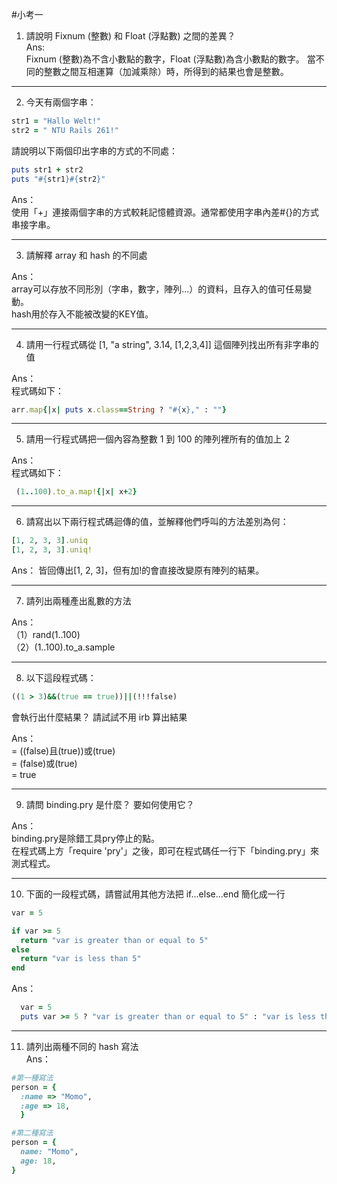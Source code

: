 #小考一

1. 請說明 Fixnum (整數) 和 Float (浮點數) 之間的差異？  
Ans:  
Fixnum (整數)為不含小數點的數字，Float (浮點數)為含小數點的數字。 
當不同的整數之間互相運算（加減乘除）時，所得到的結果也會是整數。

---
2. 今天有兩個字串：
  ```ruby 
  str1 = "Hallo Welt!" 
  str2 = " NTU Rails 261!"
  ```
請說明以下兩個印出字串的方式的不同處：
  ```ruby
  puts str1 + str2
  puts "#{str1}#{str2}"
  ```  
  Ans：  
  使用「+」連接兩個字串的方式較耗記憶體資源。通常都使用字串內差#{}的方式串接字串。

---

3. 請解釋 array 和 hash 的不同處   

Ans：  
array可以存放不同形別（字串，數字，陣列...）的資料，且存入的值可任易變動。  
hash用於存入不能被改變的KEY值。

---
4. 請用一行程式碼從 [1, "a string", 3.14, [1,2,3,4]] 這個陣列找出所有非字串的值   

Ans：  
程式碼如下：  
```ruby
arr.map{|x| puts x.class==String ? "#{x}," : ""}
```

---
5. 請用一行程式碼把一個內容為整數 1 到 100 的陣列裡所有的值加上 2

Ans：  
程式碼如下：  
```ruby
 (1..100).to_a.map!{|x| x+2}
```
---
6. 請寫出以下兩行程式碼迴傳的值，並解釋他們呼叫的方法差別為何：
  ```ruby
  [1, 2, 3, 3].uniq
  [1, 2, 3, 3].uniq!
  ```  

Ans：
  皆回傳出[1, 2, 3]，但有加!的會直接改變原有陣列的結果。

---
7. 請列出兩種產出亂數的方法  

Ans：  
（1）rand(1..100)  
（2）(1..100).to_a.sample

---
8. 以下這段程式碼：
  ```ruby
  ((1 > 3)&&(true == true))||(!!!false)
  ```
  會執行出什麼結果？ 請試試不用 irb 算出結果  

Ans：  
= ((false)且(true))或(true)  
= (false)或(true)  
= true

---
9. 請問 binding.pry 是什麼？ 要如何使用它？  

Ans：  
binding.pry是除錯工具pry停止的點。  
在程式碼上方「require 'pry'」之後，即可在程式碼任一行下「binding.pry」來測式程式。

---
10. 下面的一段程式碼，請嘗試用其他方法把 if...else...end 簡化成一行

  ```ruby
  var = 5

  if var >= 5
  	return "var is greater than or equal to 5"
  else
  	return "var is less than 5"
  end
  ```  

Ans：  
```ruby
  var = 5
  puts var >= 5 ? "var is greater than or equal to 5" : "var is less than 5"
```

---
11. 請列出兩種不同的 hash 寫法  
Ans：  

```ruby
#第一種寫法
person = {
  :name => "Momo",
  :age => 18,
  }

#第二種寫法
person = {
  name: "Momo",
  age: 18,
}

```

